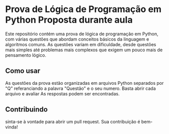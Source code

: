 <!DOCTYPE html>
<html>
  <head>
    <meta charset="UTF-8">
    
  </head>
  <body>
    <h1>Prova de Lógica de Programação em Python Proposta durante aula</h1>
    <p>Este repositório contém uma prova de lógica de programação em Python, com várias questões que abordam conceitos básicos da linguagem e algoritmos comuns. As questões variam em dificuldade, desde questões mais simples até problemas mais complexos que exigem um pouco mais de pensamento lógico.</p>
    <h2>Como usar</h2>
    <p>As questões da prova estão organizadas em arquivos Python separados por "Q" referanciando a palavra "Questão" e o seu numero. Basta abrir cada arquivo e avaliar As respostas podem ser encontradas.</p>
    <h2>Contribuindo</h2>
    <p> sinta-se à vontade para abrir um pull request. Sua contribuição é bem-vinda!</p>
    
  </body>
</html>

